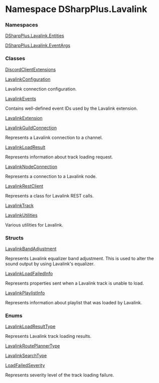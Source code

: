 # Namespace DSharpPlus.Lavalink

### Namespaces

[DSharpPlus.Lavalink.Entities](DSharpPlus.Lavalink.Entities.md)

[DSharpPlus.Lavalink.EventArgs](DSharpPlus.Lavalink.EventArgs.md)

### Classes

[DiscordClientExtensions](DSharpPlus.Lavalink.DiscordClientExtensions.md)

[LavalinkConfiguration](DSharpPlus.Lavalink.LavalinkConfiguration.md)

Lavalink connection configuration.

[LavalinkEvents](DSharpPlus.Lavalink.LavalinkEvents.md)

Contains well-defined event IDs used by the Lavalink extension.

[LavalinkExtension](DSharpPlus.Lavalink.LavalinkExtension.md)

[LavalinkGuildConnection](DSharpPlus.Lavalink.LavalinkGuildConnection.md)

Represents a Lavalink connection to a channel.

[LavalinkLoadResult](DSharpPlus.Lavalink.LavalinkLoadResult.md)

Represents information about track loading request.

[LavalinkNodeConnection](DSharpPlus.Lavalink.LavalinkNodeConnection.md)

Represents a connection to a Lavalink node.

[LavalinkRestClient](DSharpPlus.Lavalink.LavalinkRestClient.md)

Represents a class for Lavalink REST calls.

[LavalinkTrack](DSharpPlus.Lavalink.LavalinkTrack.md)

[LavalinkUtilities](DSharpPlus.Lavalink.LavalinkUtilities.md)

Various utilities for Lavalink.

### Structs

[LavalinkBandAdjustment](DSharpPlus.Lavalink.LavalinkBandAdjustment.md)

Represents Lavalink equalizer band adjustment. This is used to alter the sound output by using Lavalink's equalizer.

[LavalinkLoadFailedInfo](DSharpPlus.Lavalink.LavalinkLoadFailedInfo.md)

Represents properties sent when a Lavalink track is unable to load.

[LavalinkPlaylistInfo](DSharpPlus.Lavalink.LavalinkPlaylistInfo.md)

Represents information about playlist that was loaded by Lavalink.

### Enums

[LavalinkLoadResultType](DSharpPlus.Lavalink.LavalinkLoadResultType.md)

Represents Lavalink track loading results.

[LavalinkRoutePlannerType](DSharpPlus.Lavalink.LavalinkRoutePlannerType.md)

[LavalinkSearchType](DSharpPlus.Lavalink.LavalinkSearchType.md)

[LoadFailedSeverity](DSharpPlus.Lavalink.LoadFailedSeverity.md)

Represents severity level of the track loading failure.


